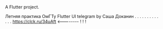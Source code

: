 A  Flutter project.

Летняя практика ОмГТу
Flutter UI telegram
by Саша Доканин
.
.
.
.
.
.
.
.
.
.
.
.
.
https://clck.ru/34uAft  <-------- ! ! !
